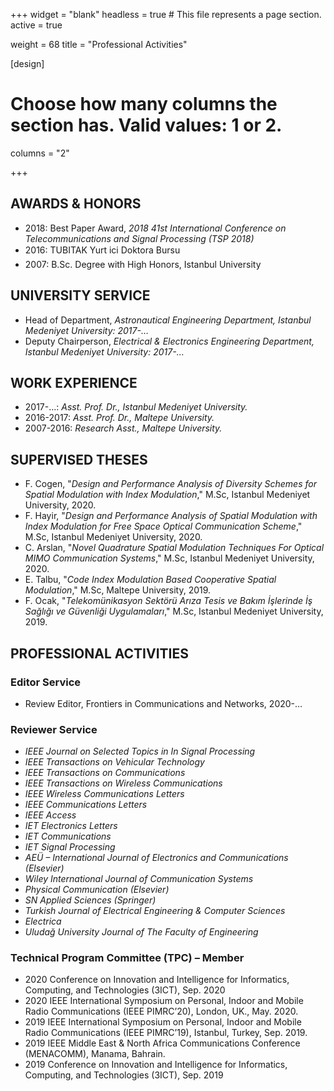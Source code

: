 +++
widget = "blank"
headless = true  # This file represents a page section.
active = true

weight = 68
title = "Professional Activities"

[design]
  # Choose how many columns the section has. Valid values: 1 or 2.
  columns = "2"

+++


## AWARDS & HONORS

* 2018: Best Paper Award, _2018 41st International Conference on Telecommunications and Signal Processing (TSP 2018)_
* 2016: TUBITAK Yurt ici Doktora Bursu
* 2007: B.Sc. Degree with High Honors, Istanbul University

## UNIVERSITY SERVICE

* Head of Department, _Astronautical Engineering Department, Istanbul Medeniyet University: 2017-…_
* Deputy Chairperson, _Electrical & Electronics Engineering Department, Istanbul Medeniyet University: 2017-…_

## WORK EXPERIENCE

* 2017-...: _Asst. Prof. Dr., Istanbul Medeniyet University._
* 2016-2017: _Asst. Prof. Dr., Maltepe University._
* 2007-2016: _Research Asst., Maltepe University._


## SUPERVISED THESES

* F. Cogen, "_Design and Performance Analysis of Diversity Schemes for Spatial Modulation with Index Modulation_," M.Sc, Istanbul Medeniyet University, 2020. 
* F. Hayir, "_Design and Performance Analysis of Spatial Modulation with Index Modulation for Free Space Optical Communication Scheme_," M.Sc, Istanbul Medeniyet University, 2020. 
* C. Arslan, "_Novel Quadrature Spatial Modulation Techniques For Optical MIMO Communication Systems_," M.Sc, Istanbul Medeniyet University, 2020. 
* E. Talbu, "_Code Index Modulation Based Cooperative Spatial Modulation_," M.Sc, Maltepe University, 2019. 
* F. Ocak, "_Telekomünikasyon Sektörü Arıza Tesis ve Bakım İşlerinde İş Sağlığı ve Güvenliği Uygulamaları_," M.Sc, Istanbul Medeniyet University, 2019. 

## PROFESSIONAL ACTIVITIES
### Editor Service 
* Review Editor, Frontiers in Communications and Networks, 2020-…


### Reviewer Service
* _IEEE Journal on Selected Topics in In Signal Processing_
* _IEEE Transactions on Vehicular Technology_
* _IEEE Transactions on Communications_
* _IEEE Transactions on Wireless Communications_
* _IEEE Wireless Communications Letters_
* _IEEE Communications Letters_
* _IEEE Access_
* _IET Electronics Letters_
* _IET Communications_
* _IET Signal Processing_
* _AEÜ – International Journal of Electronics and Communications (Elsevier)_
* _Wiley International Journal of Communication Systems_
* _Physical Communication (Elsevier)_
* _SN Applied Sciences (Springer)_
* _Turkish Journal of Electrical Engineering \& Computer Sciences_
* _Electrica_
*  _Uludağ University Journal of The Faculty of Engineering_

### Technical Program Committee (TPC) – Member
*  2020 Conference on Innovation and Intelligence for Informatics, Computing, and Technologies (3ICT), Sep. 2020
* 2020 IEEE International Symposium on Personal, Indoor and Mobile Radio Communications (IEEE PIMRC’20), London, UK., May. 2020.
* 2019 IEEE International Symposium on Personal, Indoor and Mobile Radio Communications (IEEE PIMRC’19), Istanbul, Turkey, Sep. 2019.
* 2019 IEEE Middle East & North Africa Communications Conference (MENACOMM), Manama, Bahrain. 
*  2019 Conference on Innovation and Intelligence for Informatics, Computing, and Technologies (3ICT), Sep. 2019
